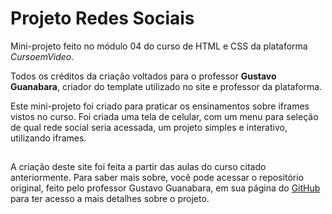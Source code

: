 # Projeto Redes Sociais

 Mini-projeto feito no módulo 04 do curso de HTML e CSS da plataforma _CursoemVideo_.
 
 Todos os créditos da criação voltados para o professor **Gustavo Guanabara**, criador do template utilizado no site e professor da plataforma.
 
 Este mini-projeto foi criado para praticar os ensinamentos sobre iframes vistos no curso. Foi criada uma tela de celular, com um menu para seleção de qual rede social seria acessada, um projeto simples e interativo, utilizando iframes.
 ##

A criação deste site foi feita a partir das aulas do curso citado anteriormente. Para saber mais sobre, você pode acessar o repositório original, feito pelo professor Gustavo Guanabara, em sua página do [GitHub](https://github.com/gustavoguanabara) para ter acesso a mais detalhes sobre o projeto.
